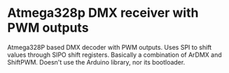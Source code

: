 # Atmega328p DMX receiver with PWM outputs
Atmega328P based DMX decoder with PWM outputs. Uses SPI to shift values through SIPO shift registers. Basically a combination of ArDMX and ShiftPWM. Doesn't use the Arduino library, nor its bootloader.
